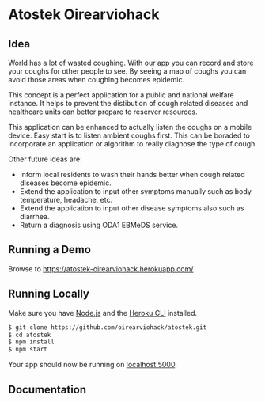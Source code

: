 # Atostek Oirearviohack

## Idea

World has a lot of wasted coughing. With our app you can record and store your coughs for other people to see. By seeing a map of coughs you can avoid those areas when coughing becomes epidemic.

This concept is a perfect application for a public and national welfare instance. It helps to prevent the distibution of cough related diseases and healthcare units can better prepare to reserver resources.

This application can be enhanced to actually listen the coughs on a mobile device. Easy start is to listen ambient coughs first. This can be boraded to incorporate an application or algorithm to really diagnose the type of cough.

Other future ideas are:
- Inform local residents to wash their hands better when cough related diseases become epidemic.
- Extend the application to input other symptoms manually such as body temperature, headache, etc.
- Extend the application to input other disease symptoms also such as diarrhea.
- Return a diagnosis using ODA1 EBMeDS service.

## Running a Demo

Browse to https://atostek-oirearviohack.herokuapp.com/

## Running Locally

Make sure you have [Node.js](http://nodejs.org/) and the [Heroku CLI](https://cli.heroku.com/) installed.

```sh
$ git clone https://github.com/oirearviohack/atostek.git
$ cd atostek
$ npm install
$ npm start
```

Your app should now be running on [localhost:5000](http://localhost:5000/).

## Documentation


